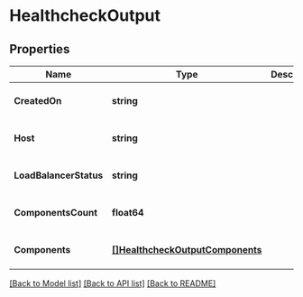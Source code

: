 # HealthcheckOutput

## Properties
Name | Type | Description | Notes
------------ | ------------- | ------------- | -------------
**CreatedOn** | **string** |  | [optional] [default to null]
**Host** | **string** |  | [optional] [default to null]
**LoadBalancerStatus** | **string** |  | [optional] [default to null]
**ComponentsCount** | **float64** |  | [optional] [default to null]
**Components** | [**[]HealthcheckOutputComponents**](HealthcheckOutput_components.md) |  | [optional] [default to null]

[[Back to Model list]](../README.md#documentation-for-models) [[Back to API list]](../README.md#documentation-for-api-endpoints) [[Back to README]](../README.md)

